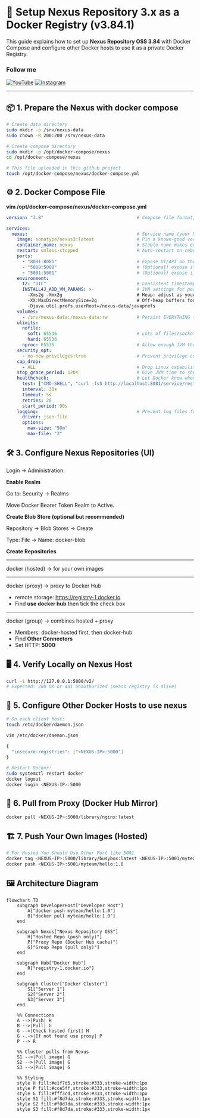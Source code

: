 # 🚀 Setup Nexus Repository 3.x as a Docker Registry (v3.84.1)

This guide explains how to set up **Nexus Repository OSS 3.84** with Docker Compose and configure other Docker hosts to use it as a private Docker Registry.

### Follow me

[![YouTube](https://img.shields.io/badge/YouTube-%23FF0000?style=for-the-badge&logo=youtube&logoColor=white)](https://www.youtube.com/@mehdi_devops_pro)
[![Instagram](https://img.shields.io/badge/Instagram-%23E1306C?style=for-the-badge&logo=instagram&logoColor=white)](https://www.instagram.com/mehdi.devops.pro/)

---

## 📦 1. Prepare the Nexus with docker compose

```bash
# Create data directory
sudo mkdir -p /srv/nexus-data
sudo chown -R 200:200 /srv/nexus-data

# Create compose directory
sudo mkdir -p /opt/docker-compose/nexus
cd /opt/docker-compose/nexus

# This file uploaded in this github project
touch /opt/docker-compose/nexus/docker-compose.yml 

```
## ⚙️ 2. Docker Compose File
**vim /opt/docker-compose/nexus/docker-compose.yml**
```yaml
version: "3.8"                                   # Compose file format; v3.8 is widely supported

services:
  nexus:                                         # Service name (your Nexus app)
    image: sonatype/nexus3:latest                # Pin a known-good version (avoid :latest drift)
    container_name: nexus                        # Stable name makes exec/logs easier
    restart: unless-stopped                      # Auto-restart on reboot/crash; not if you stopped it
    ports:
      - "8081:8081"                              # Expose UI/API on the host (http://HOST:8081)
      - "5000:5000"                              # (Optional) expose if you create a Docker Proxy repo on port 5000
      - "5001:5001"                              # (Optional) expose if you create a Docker Hosted repo on port 5001
    environment:
      TZ: "UTC"                                  # Consistent timestamps in logs
      INSTALL4J_ADD_VM_PARAMS: >-                # JVM settings for performance & stability
        -Xms2g -Xmx2g                            # Heap: adjust as your repos/metadata grow
        -XX:MaxDirectMemorySize=2g               # Off-heap buffers for I/O
        -Djava.util.prefs.userRoot=/nexus-data/javaprefs
    volumes:
      - /srv/nexus-data:/nexus-data:rw           # Persist EVERYTHING (configs/db/blobs/logs) on host
    ulimits:
      nofile:
        soft: 65536                              # Lots of files/sockets under load
        hard: 65536
      nproc: 65535                               # Allow enough JVM threads
    security_opt:
      - no-new-privileges:true                   # Prevent privilege escalation inside the container
    cap_drop:
      - ALL                                      # Drop Linux capabilities (Nexus doesn’t need extra caps)
    stop_grace_period: 120s                      # Give JVM time to shut down cleanly
    healthcheck:                                 # Let Docker know when Nexus is actually ready
      test: ["CMD-SHELL", "curl -fsS http://localhost:8081/service/rest/v1/status | grep -q AVAILABLE"]
      interval: 30s
      timeout: 5s
      retries: 20
      start_period: 90s
    logging:                                     # Prevent log files from filling the disk
      driver: json-file
      options:
        max-size: "50m"
        max-file: "3"
```

## 🛠️ 3. Configure Nexus Repositories (UI)

Login → Administration:

**Enable Realm**

Go to: Security → Realms

Move Docker Bearer Token Realm to Active.


**Create Blob Store (optional but recommended)**

Repository → Blob Stores → Create

Type: File → Name: docker-blob


**Create Repositories**

______________________________________

docker (hosted) → for your own images

______________________________________

docker (proxy) → proxy to Docker Hub 
- remote storage: https://registry-1.docker.io
- Find **use docker hub** then tick the check box
  
______________________________________

docker (group) → combines hosted + proxy

- Members: docker-hosted first, then docker-hub
- Find **Other Connectors**
- Set HTTP: **5000**


## 🖥️ 4. Verify Locally on Nexus Host
```bash
curl -i http://127.0.0.1:5000/v2/
# Expected: 200 OK or 401 Unauthorized (means registry is alive)
```

## 🔑 5. Configure Other Docker Hosts to use nexus
```bash
# On each client host:
touch /etc/docker/daemon.json

vim /etc/docker/daemon.json

{
  "insecure-registries": ["<NEXUS-IP>:5000"]
}

# Restart Docker:
sudo systemctl restart docker
docker logout
docker login <NEXUS-IP>:5000
```

## 🐳 6. Pull from Proxy (Docker Hub Mirror)
```bash
docker pull <NEXUS-IP>:5000/library/nginx:latest

```
## 🏗️ 7. Push Your Own Images (Hosted)
```bash
# For Hosted You Should Use Other Port like 5001
docker tag <NEXUS-IP>:5000/library/busybox:latest <NEXUS-IP>:5001/myteam/hello:1.0
docker push <NEXUS-IP>:5001/myteam/hello:1.0

```
## 🖼️ Architecture Diagram
```mermaid
flowchart TD
    subgraph DeveloperHost["Developer Host"]
        A["docker push myteam/hello:1.0"]
        B["docker pull myteam/hello:1.0"]
    end

    subgraph Nexus["Nexus Repository OSS"]
        H["Hosted Repo (push only)"]
        P["Proxy Repo (Docker Hub cache)"]
        G["Group Repo (pull only)"]
    end

    subgraph Hub["Docker Hub"]
        R["registry-1.docker.io"]
    end

    subgraph Cluster["Docker Cluster"]
        S1["Server 1"]
        S2["Server 2"]
        S3["Server 3"]
    end

    %% Connections
    A -->|Push| H
    B -->|Pull| G
    G -->|Check hosted first| H
    G -.->|If not found use proxy| P
    P --> R

    %% Cluster pulls from Nexus
    S1 -->|Pull image| G
    S2 -->|Pull image| G
    S3 -->|Pull image| G

    %% Styling
    style H fill:#e1f7d5,stroke:#333,stroke-width:1px
    style P fill:#cce5ff,stroke:#333,stroke-width:1px
    style G fill:#fff3cd,stroke:#333,stroke-width:1px
    style S1 fill:#f8d7da,stroke:#333,stroke-width:1px
    style S2 fill:#f8d7da,stroke:#333,stroke-width:1px
    style S3 fill:#f8d7da,stroke:#333,stroke-width:1px
